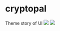 # cryptopal

Theme story of UI
![](https://i.imgur.com/LXBG6nU.png)
![](https://i.imgur.com/Ky0T4bT.png)
